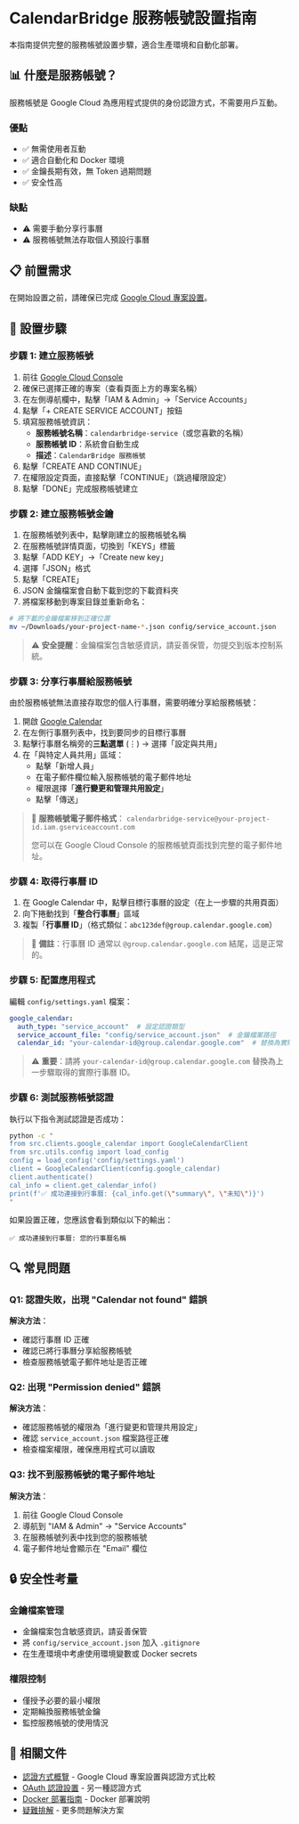 # CalendarBridge 服務帳號設置指南

本指南提供完整的服務帳號設置步驟，適合生產環境和自動化部署。

## 📊 什麼是服務帳號？

服務帳號是 Google Cloud 為應用程式提供的身份認證方式，不需要用戶互動。

### 優點
- ✅ 無需使用者互動
- ✅ 適合自動化和 Docker 環境
- ✅ 金鑰長期有效，無 Token 過期問題
- ✅ 安全性高

### 缺點
- ⚠️ 需要手動分享行事曆
- ⚠️ 服務帳號無法存取個人預設行事曆

## 📋 前置需求

在開始設置之前，請確保已完成 [Google Cloud 專案設置](overview.md#開始之前google-cloud-專案設置)。

## 🚀 設置步驟

### 步驟 1: 建立服務帳號
1. 前往 [Google Cloud Console](https://console.cloud.google.com/)
2. 確保已選擇正確的專案（查看頁面上方的專案名稱）
3. 在左側導航欄中，點擊「IAM & Admin」→「Service Accounts」
4. 點擊「+ CREATE SERVICE ACCOUNT」按鈕
5. 填寫服務帳號資訊：
   - **服務帳號名稱**：`calendarbridge-service`（或您喜歡的名稱）
   - **服務帳號 ID**：系統會自動生成
   - **描述**：`CalendarBridge 服務帳號`
6. 點擊「CREATE AND CONTINUE」
7. 在權限設定頁面，直接點擊「CONTINUE」（跳過權限設定）
8. 點擊「DONE」完成服務帳號建立

### 步驟 2: 建立服務帳號金鑰
1. 在服務帳號列表中，點擊剛建立的服務帳號名稱
2. 在服務帳號詳情頁面，切換到「KEYS」標籤
3. 點擊「ADD KEY」→「Create new key」
4. 選擇「JSON」格式
5. 點擊「CREATE」
6. JSON 金鑰檔案會自動下載到您的下載資料夾
7. 將檔案移動到專案目錄並重新命名：

```bash
# 將下載的金鑰檔案移到正確位置
mv ~/Downloads/your-project-name-*.json config/service_account.json
```

> ⚠️ **安全提醒**：金鑰檔案包含敏感資訊，請妥善保管，勿提交到版本控制系統。


### 步驟 3: 分享行事曆給服務帳號
由於服務帳號無法直接存取您的個人行事曆，需要明確分享給服務帳號：

1. 開啟 [Google Calendar](https://calendar.google.com/)
2. 在左側行事曆列表中，找到要同步的目標行事曆
3. 點擊行事曆名稱旁的**三點選單** (⋮) → 選擇「設定與共用」
4. 在「與特定人員共用」區域：
   - 點擊「新增人員」
   - 在電子郵件欄位輸入服務帳號的電子郵件地址
   - 權限選擇「**進行變更和管理共用設定**」
   - 點擊「傳送」

> 📝 **服務帳號電子郵件格式**：
> `calendarbridge-service@your-project-id.iam.gserviceaccount.com`
>
> 您可以在 Google Cloud Console 的服務帳號頁面找到完整的電子郵件地址。

### 步驟 4: 取得行事曆 ID

1. 在 Google Calendar 中，點擊目標行事曆的設定（在上一步驟的共用頁面）
2. 向下捲動找到「**整合行事曆**」區域
3. 複製「**行事曆 ID**」（格式類似：`abc123def@group.calendar.google.com`）

> 📝 **備註**：行事曆 ID 通常以 `@group.calendar.google.com` 結尾，這是正常的。

### 步驟 5: 配置應用程式
編輯 `config/settings.yaml` 檔案：

```yaml
google_calendar:
  auth_type: "service_account"  # 設定認證類型
  service_account_file: "config/service_account.json"  # 金鑰檔案路徑
  calendar_id: "your-calendar-id@group.calendar.google.com"  # 替換為實際的行事曆 ID
```

> ⚠️ **重要**：請將 `your-calendar-id@group.calendar.google.com` 替換為上一步驟取得的實際行事曆 ID。

### 步驟 6: 測試服務帳號認證

執行以下指令測試認證是否成功：

```bash
python -c "
from src.clients.google_calendar import GoogleCalendarClient
from src.utils.config import load_config
config = load_config('config/settings.yaml')
client = GoogleCalendarClient(config.google_calendar)
client.authenticate()
cal_info = client.get_calendar_info()
print(f'✅ 成功連接到行事曆: {cal_info.get(\"summary\", \"未知\")}')
"
```

如果設置正確，您應該會看到類似以下的輸出：
```
✅ 成功連接到行事曆: 您的行事曆名稱
```

## 🔍 常見問題

### Q1: 認證失敗，出現 "Calendar not found" 錯誤
**解決方法**：
- 確認行事曆 ID 正確
- 確認已將行事曆分享給服務帳號
- 檢查服務帳號電子郵件地址是否正確

### Q2: 出現 "Permission denied" 錯誤
**解決方法**：
- 確認服務帳號的權限為「進行變更和管理共用設定」
- 確認 `service_account.json` 檔案路徑正確
- 檢查檔案權限，確保應用程式可以讀取

### Q3: 找不到服務帳號的電子郵件地址
**解決方法**：
1. 前往 Google Cloud Console
2. 導航到 "IAM & Admin" → "Service Accounts"
3. 在服務帳號列表中找到您的服務帳號
4. 電子郵件地址會顯示在 "Email" 欄位

## 🔒 安全性考量

### 金鑰檔案管理
- 金鑰檔案包含敏感資訊，請妥善保管
- 將 `config/service_account.json` 加入 `.gitignore`
- 在生產環境中考慮使用環境變數或 Docker secrets

### 權限控制
- 僅授予必要的最小權限
- 定期輪換服務帳號金鑰
- 監控服務帳號的使用情況

## 🔗 相關文件

- [認證方式概覽](overview.md) - Google Cloud 專案設置與認證方式比較
- [OAuth 認證設置](oauth.md) - 另一種認證方式
- [Docker 部署指南](../deployment/docker.md) - Docker 部署說明
- [疑難排解](../reference/troubleshooting.md) - 更多問題解決方案